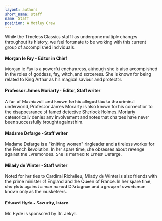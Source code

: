 ```yaml
---
layout: authors
short_name: staff
name: Staff
position: A Motley Crew
---
```


While the Timeless Classics staff has undergone multiple changes throughout its
history, we feel fortunate<!--more--> to be working with this current group of accomplished
individuals.

#### Morgan le Fay - Editor in Chief  
Morgan le Fay is a powerful enchantress, although she is also accomplished in
the roles of goddess, fay, witch, and sorceress. She is known for being related
to King Arthur as his magical saviour and protector.


#### Professor James Moriarty - Editor, Staff writer  
A fan of Machiavelli and known for his alleged ties to the criminal underworld,
Professor James Moriarty is also known for his connection to the disappearance
of famed detective Sherlock Holmes. Moriarty categorically denies any
involvement and notes that charges have never been successfully brought against
him.


#### Madame Defarge - Staff writer  
Madame Defarge is a "knitting women" ringleader and a tireless worker for the
French Revolution. In her spare time, she obsesses about revenge against the
Evrémondes. She is married to Ernest Defarge.


#### Milady de Winter - Staff writer  
Noted for her ties to Cardinal Richelieu, Milady de Winter is also friends with
the prime minister of England and the Queen of France. In her spare time, she
plots against a man named D'Artagnan and a group of swordsman known only as the
musketeers.


#### Edward Hyde - Security, Intern  
Mr. Hyde is sponsored by Dr. Jekyll. 
